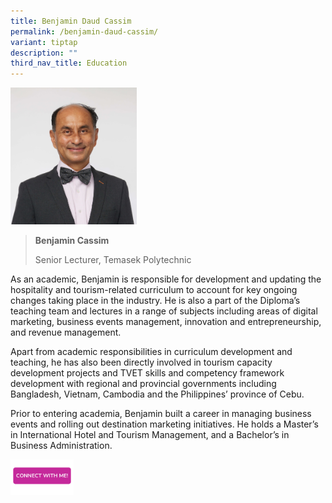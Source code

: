 ```yaml
---
title: Benjamin Daud Cassim
permalink: /benjamin-daud-cassim/
variant: tiptap
description: ""
third_nav_title: Education
---
```

<p></p>
<div class="isomer-image-wrapper">
<img style="width: 40%;" height="auto" width="100%" alt="" src="/images/Profile Photos/Benjamin_Daud_Cassim_1_copy.jpg">
</div>
<p></p>
<blockquote>
<p><strong>Benjamin Cassim</strong>
</p>
<p>Senior Lecturer, Temasek Polytechnic</p>
</blockquote>
<p>As an academic, Benjamin is responsible for development and updating the
hospitality and tourism-related curriculum to account for key ongoing changes
taking place in the industry. He is also a part of the Diploma’s teaching
team and lectures in a range of subjects including areas of digital marketing,
business events management, innovation and entrepreneurship, and revenue
management.</p>
<p>Apart from academic responsibilities in curriculum development and teaching,
he has also been directly involved in tourism capacity development projects
and TVET skills and competency framework development with regional and
provincial governments including Bangladesh, Vietnam, Cambodia and the
Philippines’ province of Cebu.</p>
<p>Prior to entering academia, Benjamin built a career in managing business
events and rolling out destination marketing initiatives. He holds a Master’s
in International Hotel and Tourism Management, and a Bachelor’s in Business
Administration.</p>
<p></p>
<p></p><a class="isomer-image-wrapper" href="https://form.gov.sg/677f329752fac86cddec1b74"><img style="width: 20%;" height="auto" width="100%" alt="" src="/images/CONNECT_WITH_ME.png"></a>
<p></p>